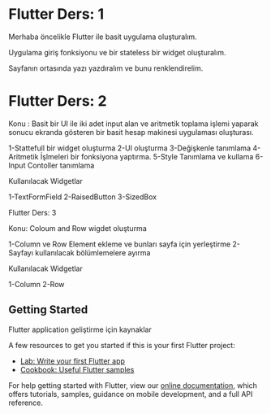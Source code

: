 # Flutter Ders: 1

Merhaba öncelikle Flutter ile  basit uygulama oluşturalım.

Uygulama giriş fonksiyonu ve bir stateless bir widget oluşturalım.

Sayfanın ortasında yazı yazdıralım ve bunu renklendirelim.

# Flutter Ders: 2

Konu : Basit bir UI ile iki adet input alan ve aritmetik toplama işlemi yaparak
 sonucu ekranda gösteren bir basit hesap makinesi uygulaması oluşturası.

1-Stattefull bir widget oluşturma
2-UI oluşturma
3-Değişkenle tanımlama
4-Aritmetik İşlmeleri bir fonksiyona yaptırma.
5-Style Tanımlama ve kullama
6-Input Contoller tanımlama

Kullanılacak Widgetlar

1-TextFormField
2-RaisedButton
3-SizedBox

Flutter Ders: 3

Konu: Coloum and Row wigdet oluşturma

1-Column ve Row Element ekleme ve bunları sayfa için yerleştirme
2-Sayfayı kullanılacak bölümlemelere ayırma

Kullanılacak Widgetlar

1-Column
2-Row


## Getting Started

Flutter application geliştirme için kaynaklar

A few resources to get you started if this is your first Flutter project:

- [Lab: Write your first Flutter app](https://flutter.dev/docs/get-started/codelab)
- [Cookbook: Useful Flutter samples](https://flutter.dev/docs/cookbook)

For help getting started with Flutter, view our
[online documentation](https://flutter.dev/docs), which offers tutorials,
samples, guidance on mobile development, and a full API reference.


